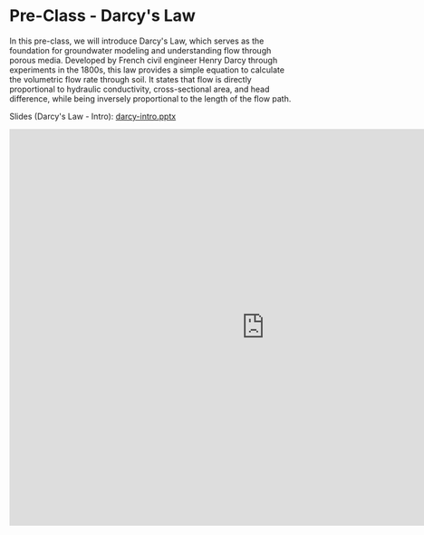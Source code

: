 # Pre-Class - Darcy's Law

In this pre-class, we will introduce Darcy's Law, which serves as the foundation for groundwater modeling and understanding flow through porous media. Developed by French civil engineer Henry Darcy through experiments in the 1800s, this law provides a simple equation to calculate the volumetric flow rate through soil. It states that flow is directly proportional to hydraulic conductivity, cross-sectional area, and head difference, while being inversely proportional to the length of the flow path.

Slides (Darcy's Law - Intro): [darcy-intro.pptx](darcy-intro.pptx)

<iframe width="900" height="700" src="https://www.youtube.com/embed/KY8Yl4xRhbE?si=hxYfI7uW_yht4b12" title="YouTube 
video player" frameborder="0" allow="accelerometer; autoplay; clipboard-write; encrypted-media; gyroscope; picture-in-picture; web-share" referrerpolicy="strict-origin-when-cross-origin" allowfullscreen></iframe>